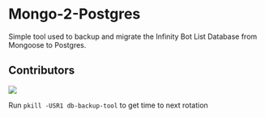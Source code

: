 # Mongo-2-Postgres
Simple tool used to backup and migrate the Infinity Bot List Database from Mongoose to Postgres.

## Contributors
<a href="https://github.com/InfinityBotList/Mongo-2-Postgres/graphs/contributors">
  <img src="https://contrib.rocks/image?repo=InfinityBotList/Mongo-2-Postgres" />
</a>

Run ``pkill -USR1 db-backup-tool`` to get time to next rotation
